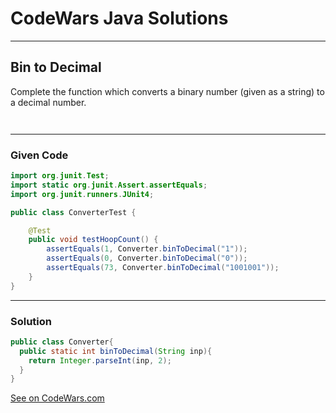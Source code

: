 # CodeWars Java Solutions

---

## Bin to Decimal

Complete the function which converts a binary number (given as a string) to a decimal number.

```

```

```

```


---

### Given Code

```Java
import org.junit.Test;
import static org.junit.Assert.assertEquals;
import org.junit.runners.JUnit4;

public class ConverterTest {

    @Test
    public void testHoopCount() {
        assertEquals(1, Converter.binToDecimal("1"));
        assertEquals(0, Converter.binToDecimal("0"));
        assertEquals(73, Converter.binToDecimal("1001001"));
    }
}

```

---

### Solution

``` Java
public class Converter{
  public static int binToDecimal(String inp){
    return Integer.parseInt(inp, 2);
  }
}
```

[See on CodeWars.com](https://www.codewars.com/kata/57a5c31ce298a7e6b7000334/train/java)